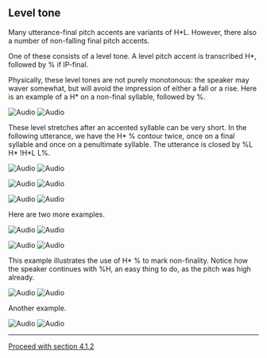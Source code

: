 Level tone
----------

Many utterance-final pitch accents are variants of H\*L. However, there also a number of non-falling final pitch accents.

One of these consists of a level tone. A level pitch accent is transcribed H\*, followed by % if IP-final.

Physically, these level tones are not purely monotonous: the speaker may waver somewhat, but will avoid the impression of either a fall or a rise. Here is an example of a H\* on a non-final syllable, followed by %.

![Audio](audio.gif) ![Audio](./audio/gif/018.gif)

These level stretches after an accented syllable can be very short. In the following utterance, we have the H\* % contour twice, once on a final syllable and once on a penultimate syllable. The utterance is closed by %L H\* !H\*L L%.

![Audio](audio.gif) ![Audio](./audio/gif/019a.gif)

![Audio](audio.gif) ![Audio](./audio/gif/019b.gif)

![Audio](audio.gif) ![Audio](./audio/gif/019c.gif)

Here are two more examples.

![Audio](audio.gif) ![Audio](./audio/gif/192.gif)

![Audio](audio.gif) ![Audio](./audio/gif/042.gif)

This example illustrates the use of H\* % to mark non-finality. Notice how the speaker continues with %H, an easy thing to do, as the pitch was high already.

![Audio](audio.gif) ![Audio](./audio/gif/247.gif)

Another example.

![Audio](audio.gif) ![Audio](./audio/gif/c411_d.gif)

* * *

[Proceed with section 4.1.2](level1_2.htm)